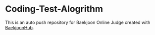 # Coding-Test-Alogrithm
This is an auto push repository for Baekjoon Online Judge created with [BaekjoonHub](https://github.com/BaekjoonHub/BaekjoonHub).
